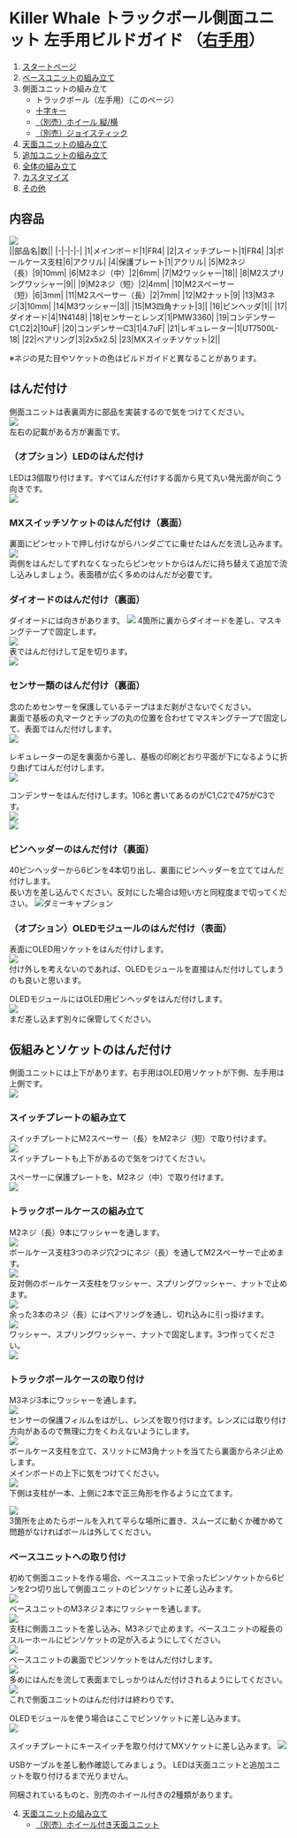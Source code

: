 # Killer Whale トラックボール側面ユニット 左手用ビルドガイド （[右手用](../右手用/3_側面ユニット_トラックボール.md)）

1. [スタートページ](../README.md)
2. [ベースユニットの組み立て](../左手用/2_ベースユニット.md)
3. 側面ユニットの組み立て
   - トラックボール（左手用）（このページ）
   - [十字キー](../左手用/3_側面ユニット_十字キー.md)
   - [（別売）ホイール 縦/横](../左手用/3_側面ユニット_ホイール.md)
   - [（別売）ジョイスティック](../左手用/3_側面ユニット_ジョイスティック.md)
4.  [天面ユニットの組み立て](../左手用/4_天面ユニット.md)
5. [追加ユニットの組み立て](../左手用/5_追加ユニット.md)
6. [全体の組み立て](../左手用/6_全体の組み立て.md)
7. [カスタマイズ](../左手用/7_カスタマイズ.md)
8. [その他](../左手用/8_その他.md)

## 内容品
![](../img/trackball/IMG_5057.jpg)    
||部品名|数||
|-|-|-|-|
|1|メインボード|1|FR4|
|2|スイッチプレート|1|FR4|
|3|ボールケース支柱|6|アクリル|
|4|保護プレート|1|アクリル|
|5|M2ネジ（長）|9|10mm|
|6|M2ネジ（中）|2|6mm|
|7|M2ワッシャー|18||
|8|M2スプリングワッシャー|9||
|9|M2ネジ（短）|2|4mm|
|10|M2スペーサー（短）|6|3mm|
|11|M2スペーサー（長）|2|7mm|
|12|M2ナット|9|
|13|M3ネジ|3|10mm|
|14|M3ワッシャー|3||
|15|M3四角ナット|3||
|16|ピンヘッダ|1||
|17|ダイオード|4|1N4148|
|18|センサーとレンズ|1|PMW3360|
|19|コンデンサーC1,C2|2|10uF|
|20|コンデンサーC3|1|4.7uF|
|21|レギュレーター|1|UT7500L-18|
|22|ベアリング|3|2x5x2.5|
|23|MXスイッチソケット|2||

※ネジの見た目やソケットの色はビルドガイドと異なることがあります。

## はんだ付け
側面ユニットは表裏両方に部品を実装するので気をつけてください。  
![](../img/trackball/IMG_5061.jpg)  
左右の記載がある方が裏面です。  
### （オプション）LEDのはんだ付け
LEDは3個取り付けます。すべてはんだ付けする面から見て丸い発光面が向こう向きです。  
![](../img/trackball/IMG_5063.jpg)  



### MXスイッチソケットのはんだ付け（裏面）
裏面にピンセットで押し付けながらハンダごてに乗せたはんだを流し込みます。  
![](../img/trackball/IMG_6009.jpg)  
両側をはんだしてずれなくなったらピンセットからはんだに持ち替えて追加で流し込みしましょう。表面積が広く多めのはんだが必要です。  

### ダイオードのはんだ付け（裏面）
ダイオードには向きがあります。 
![](../img/trackball/IMG_5075.jpg) 
4箇所に裏からダイオードを差し、マスキングテープで固定します。  
![](../img/trackball/IMG_6012.jpg)  
表ではんだ付けして足を切ります。  
![](../img/trackball/IMG_6016.jpg)  

### センサー類のはんだ付け（裏面）
念のためセンサーを保護しているテープはまだ剥がさないでください。  
裏面で基板の丸マークとチップの丸の位置を合わせてマスキングテープで固定して、表面ではんだ付けします。  
![](../img/trackball/IMG_5084.jpg)  

レギュレーターの足を裏面から差し、基板の印刷どおり平面が下になるように折り曲げてはんだ付けします。  
![](../img/trackball/IMG_5091.jpg)  

コンデンサーをはんだ付けします。106と書いてあるのがC1,C2で475がC3です。  
![](../img/trackball/IMG_7074.jpg)  
![](../img/trackball/IMG_5096.jpg)  

### ピンヘッダーのはんだ付け（裏面）
40ピンヘッダーから6ピンを4本切り出し、裏面にピンヘッダーを立ててはんだ付けします。  
長い方を差し込んでください。反対にした場合は短い方と同程度まで切ってください。
![ダミーキャプション ](../img/trackball/IMG_5107.jpg)  

### （オプション）OLEDモジュールのはんだ付け（表面）
表面にOLED用ソケットをはんだ付けします。  
![](../img/trackball/IMG_5109.jpg)  
付け外しを考えないのであれば、OLEDモジュールを直接はんだ付けしてしまうのも良いと思います。

OLEDモジュールにはOLED用ピンヘッダをはんだ付けします。  
![](../img/trackball/IMG_5116.jpg)  
まだ差し込まず別々に保管してください。  

## 仮組みとソケットのはんだ付け
側面ユニットには上下があります。右手用はOLED用ソケットが下側、左手用は上側です。  
![](../img/trackball/IMG_5121.jpg)  
### スイッチプレートの組み立て
スイッチプレートにM2スペーサー（長）をM2ネジ（短）で取り付けます。  
![](../img/trackball/IMG_5196.jpg)  
スイッチプレートも上下があるので気をつけてください。  
  
スペーサーに保護プレートを、M2ネジ（中）で取り付けます。  
![](../img/trackball/IMG_5198.jpg)  

### トラックボールケースの組み立て
M2ネジ（長）9本にワッシャーを通します。  
![](../img/trackball/IMG_5130.jpg)  
ボールケース支柱3つのネジ穴2つにネジ（長）を通してM2スペーサーで止めます。  
![](../img/trackball/IMG_5134.jpg)  
反対側のボールケース支柱をワッシャー、スプリングワッシャー、ナットで止めます。  
![](../img/trackball/IMG_5137.jpg)  
余った3本のネジ（長）にはベアリングを通し、切れ込みに引っ掛けます。  
![](../img/trackball/IMG_5142.jpg)  
ワッシャー、スプリングワッシャー、ナットで固定します。3つ作ってください。  
![](../img/trackball/IMG_5147.jpg)  

### トラックボールケースの取り付け
M3ネジ3本にワッシャーを通します。  
![](../img/trackball/IMG_5149.jpg)  
センサーの保護フィルムをはがし、レンズを取り付けます。レンズには取り付け方向があるので無理に力をくわえないようにします。  
![](../img/trackball/IMG_5155.jpg)  
ボールケース支柱を立て、スリットにM3角ナットを当てたら裏面からネジ止めします。  
メインボードの上下に気をつけてください。  
![](../img/trackball/IMG_5205.jpg)  
下側は支柱が一本、上側に2本で正三角形を作るように立てます。

![](../img/trackball/IMG_5206.jpg)  
3箇所を止めたらボールを入れて平らな場所に置き、スムーズに動くか確かめて問題がなければボールは外してください。  

### ベースユニットへの取り付け
初めて側面ユニットを作る場合、ベースユニットで余ったピンソケットから6ピンを2つ切り出して側面ユニットのピンソケットに差し込みます。  
![](../img/trackball/IMG_5208.jpg)  
ベースユニットのM3ネジ２本にワッシャーを通します。  
![](../img/trackball/IMG_5169.jpg)  
支柱に側面ユニットを差し込み、M3ネジで止めます。ベースユニットの縦長のスルーホールにピンソケットの足が入るようにしてください。  
![](../img/trackball/IMG_5213.jpg)  
ベースユニットの裏面でピンソケットをはんだ付けします。  
![](../img/trackball/IMG_5218.jpg)  
多めにはんだを流して表面までしっかりはんだ付けされるようにしてください。  
![](../img/trackball/IMG_5222.jpg)  
これで側面ユニットのはんだ付けは終わりです。  


OLEDモジュールを使う場合はここでピンソケットに差し込みます。  
![](../img/trackball/IMG_5227.jpg) 

スイッチプレートにキースイッチを取り付けてMXソケットに差し込みます。
![](../img/trackball/IMG_5228.jpg) 

USBケーブルを差し動作確認してみましょう。  LEDは天面ユニットと追加ユニットを取り付けるまで光りません。  


同梱されているものと、別売のホイール付きの2種類があります。  
  
4. [天面ユニットの組み立て](../左手用/4_天面ユニット.md)
   - [（別売）ホイール付き天面ユニット](../左手用/4_ホイール付き天面ユニット.md)

